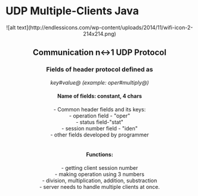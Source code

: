 # UDP Multiple-Clients Java
<center>
![alt text](http://endlessicons.com/wp-content/uploads/2014/11/wifi-icon-2-214x214.png)

<h2>Communication n↔1 UDP Protocol </h2>
<h3>Fields of header protocol defined as </h3><i>key#value@ (example: oper#multiply@)</i></br>
<h4>Name of fields: constant, 4 chars</h4>
- Common header fields and its keys:</br>
- operation field - "oper"</br>
- status field-"stat"</br>
- session number field - "iden"</br>
- other fields developed by programmer</br></br>
<h4>Functions: </h4> 
- getting client session number</br>
- making operation using 3 numbers</br>
- division, multiplication, addition, substraction</br>
- server needs to handle multiple clients at once.</br>
</center>
